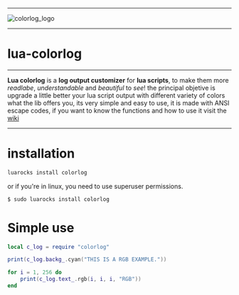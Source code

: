 ----

![colorlog_logo](https://github.com/distressfeelings/lua-colorlog/assets/171761806/bcdee91d-0c3e-4bed-bdbe-d8bb2483c508)

----

# lua-colorlog

----

**Lua colorlog** is a **log output customizer** for **lua scripts**, to make them more *readlabe*, *understandable* and *beautiful* to *see*!
the principal objetive is upgrade a little better your lua script output with different variety of colors what the lib offers you, its very
simple and easy to use, it is made with ANSI escape codes, if you want to know the functions and how to use it visit the [wiki](https://github.com/distressfeelings/lua-colorlog/wiki)

----

# installation


```bash
luarocks install colorlog
```

or if you're in linux, you need to use superuser permissions.

```bash
$ sudo luarocks install colorlog
```

# Simple use

```lua
local c_log = require "colorlog"

print(c_log.backg_.cyan("THIS IS A RGB EXAMPLE."))

for i = 1, 256 do
    print(c_log.text_.rgb(i, i, i, "RGB"))
end
```